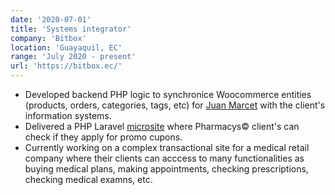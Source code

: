 ```yaml
---
date: '2020-07-01'
title: 'Systems integrator'
company: 'Bitbox'
location: 'Guayaquil, EC'
range: 'July 2020 - present'
url: 'https://bitbox.ec/'
---
```


- Developed backend PHP logic to synchronice Woocommerce entities (products, orders, categories, tags, etc) for [Juan Marcet](https://juanmarcet.com/) with the client's information systems.
- Delivered a PHP Laravel [microsite](https://happytime.pharmacys.com.ec/) where Pharmacys© client's can check if they apply for promo cupons.
- Currently working on a complex transactional site for a medical retail company where their clients can acccess to many functionalities as buying medical plans, making appointments, checking prescriptions, checking medical examns, etc.

